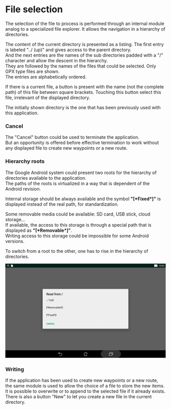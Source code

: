 # File selection

The selection of the file to process is performed through an
internal module analog to a specialized  file explorer.
It allows the navigation in a hierarchy of directories.  

The content of the current directory is presented as a listing.
The first entry is labeled "../  (up)" and gives access to the
parent directory.  
And the next entries are the names of the sub directories padded
with a "/" character and allow the descent in the hierarchy.  
They are followed by the names of the files that could be selected.
Only GPX type files are shown.  
The entries are alphabetically ordered.

If there is a current file, a button is present with the name
(not the complete path) of this file between square brackets.
Touching this button select this file, irrelevant of the displayed
directory.

The initially shown directory is the one that has been
previously used with this application.

### Cancel

The "Cancel" button could be used to terminate the application.  
But an opportunity is offered before effective termination to
work without any displayed file to create new waypoints or a
new route.

### Hierarchy roots

The Google Android system could present two roots for the hierarchy
of directories available to the application.  
The paths of the roots is virtualized in a way that is dependent
of the Android revision.

Internal storage should be always available and
the symbol **"[\*Fixed\*]"** is displayed instead of the real path,
for standardization.

Some removable media could be available: SD card, USB stick, cloud storage...  
If available, the access to this storage is through a special path
that is displayed as **"[\*Removable\*]"**.  
Writing access to this storage could be impossible for some
Android versions.

To switch from a root to the other, one has to rise in the hierarchy
of directories.

![Roots](Gallery/Roots.jpg)

### Writing

If the application has been used to create new waypoints or a new route,
the same module is used to allow the choice of a file to store
the new items.  
It is possible to overwrite or to append to the selected file if it
already exists.  
There is also a button "New" to let you create a new file in the
current directory.

